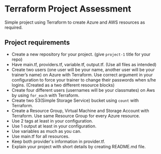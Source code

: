 # Terraform Project Assessment

Simple project using Terraform to create Azure and AWS resources as required. 

## Project requirements
- Create a new repository for your project. (give `project-1` title for your repo)
- Have main.tf, providers.tf, variable.tf, output.tf. (Use all files as intended)
- Create two users (one user will be your name, another user will be your trainer’s name) on Azure with Terraform. Use correct argument in your configuration to force your trainer to change their passwords when s/he logins. (Created as a two different resource blocks)
- Create four different users (usernames will be your classmates) on Aws by using `for_each` with Terraform.
- Create two S3(Simple Storage Service) bucket using `count` with Terraform.
- Create a Resource Group, Virtual Machine and Storage Account with Terraform. Use same Resource Group for every Azure resource.
- Use 2 tags at least in your configuration.
- Use 1 output at least in your configuration.
- Use variables as much as you can.
- Use main.tf for all resources.
- Keep both provider's information in provider.tf.
- Explain your project with short details by creating README.md file. 

